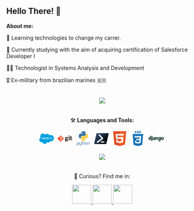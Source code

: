 <h2 background-color=> Hello There! 🎼</h2>

<div class="header" align:'center'>
  <p> <b>About me:</b></p>
  <p> 📖 Learning technologies to change my carrer.</p>
  <p> 🎯 Currently studying with the aim of acquiring certification of Salesforce Developer I</p>
  <p> 👨‍💻 Technologist in Systems Analysis and Development</p>
  <p> 🎖️ Ex-military from brazilian marines 🇧🇷</p>
</div>
<br>

<div class="stats" align="center">
  <img src="https://github-readme-streak-stats.herokuapp.com/?user=MarcosConninck/">
</div>
<br>

<div class="technologies" align="center">
  <p>🛠️ <b>Languages and Tools: </b></p>
  <img src="https://github.com/devicons/devicon/blob/master/icons/salesforce/salesforce-original.svg"  title="Salesforce" alt="Salesforce" width="40" height="40"/>&nbsp;
  <img src="https://github.com/devicons/devicon/blob/master/icons/git/git-original-wordmark.svg" title="Git" alt="Git" width="40" height="40"/>&nbsp;
  <img src="https://github.com/devicons/devicon/blob/master/icons/python/python-original-wordmark.svg" title="Python" alt="Python" width="40" height="40"/>&nbsp;
  <img src="https://github.com/devicons/devicon/blob/master/icons/powershell/powershell-original.svg" title="PowerShell" alt="Powershell" width="40" height="40"/>&nbsp;
  <img src="https://github.com/devicons/devicon/blob/master/icons/html5/html5-original.svg" title="HTML5" alt="HTML" width="40" height="40"/>&nbsp;
  <img src="https://github.com/devicons/devicon/blob/master/icons/css3/css3-plain-wordmark.svg"  title="CSS3" alt="CSS" width="40" height="40"/>&nbsp;
  <img src="https://github.com/devicons/devicon/blob/master/icons/django/django-plain-wordmark.svg" title="Django" alt="Django" width="40" height="40"/>&nbsp;
</div>
<br>

<div id='Header' align='center'>
  <img src='https://media4.giphy.com/media/v1.Y2lkPTc5MGI3NjExbDVjdnIweG85ajl2ajdrcjZqMGZhMnU3NHdjMW9ycWdxdWVhM2NlaCZlcD12MV9pbnRlcm5hbF9naWZfYnlfaWQmY3Q9Zw/TFPdmm3rdzeZ0kP3zG/giphy.webp'
</div>
<br>
<br>
<div align='center' >
  <p>💭 Curious? Find me in:</p>
  <a href="https://www.salesforce.com/trailblazer/lxelnoe9tymas0ic5h">
    <img src ='https://res.cloudinary.com/startup-grind/image/upload/c_fill,dpr_2.0,f_auto,g_center,h_1080,q_100,w_1080/v1/gcs/platform-data-salesforce/events/trailhead-logo_sxOxVMt.png' width=50px height=50px>
  </a>
  <a href="https://www.linkedin.com/in/marcos-conninck-b6b729280/">
    <img src ='https://pngimg.com/uploads/linkedIn/linkedIn_PNG8.png' width=50px height=50px >
  </a>
  <a href="https://x.com/MarcosConninck">
    <img src ='https://freelogopng.com/images/all_img/1690643591twitter-x-logo-png.png' width=50px height=50px >
  </a>
</div>
